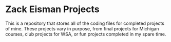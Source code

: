 # Zack Eisman Projects

This is a repository that stores all of the coding files for completed projects of mine. These projects vary in purpose, from final projects for Michigan courses, club projects for WSA, or fun projects completed in my spare time.
